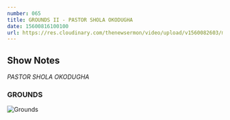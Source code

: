```yaml
---
number: 065
title: GROUNDS II - PASTOR SHOLA OKODUGHA
date: 15600816100100
url: https://res.cloudinary.com/thenewsermon/video/upload/v1560082603/messages/Grounds_II.mp3
---
```


## Show Notes
_PASTOR SHOLA OKODUGHA_

### GROUNDS

![Grounds](https://res.cloudinary.com/thenewsermon/image/upload/v1560081635/sermon%20display%20pictures/Grounds_II_DP.jpg)